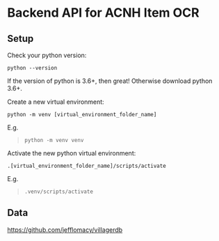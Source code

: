 # Backend API for ACNH Item OCR

## Setup

Check your python version:

```
python --version
```

If the version of python is 3.6+, then great! Otherwise download python 3.6+.

Create a new virtual environment:

```
python -m venv [virtual_environment_folder_name]
```

E.g.

> `python -m venv venv`

Activate the new python virtual environment:

```
.[virtual_environment_folder_name]/scripts/activate
```

E.g.

> `.venv/scripts/activate`

## Data

https://github.com/jefflomacy/villagerdb
